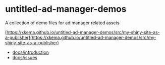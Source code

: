 # untitled-ad-manager-demos

A collection of demo files for ad manager related assets

[https://xkema.github.io/untitled-ad-manager-demos/src/my-shiny-site-as-a-publisher](https://xkema.github.io/untitled-ad-manager-demos/src/my-shiny-site-as-a-publisher)

- [docs/introduction](https://xkema.github.io/untitled-ad-manager-demos/docs/introduction)
- [docs/issues](https://xkema.github.io/untitled-ad-manager-demos/docs/issues)